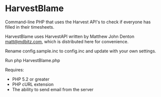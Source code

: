 HarvestBlame
============

Command-line PHP that uses the Harvest API's to check if everyone has filled in their timesheets.

HarvestBlame uses HarvestAPI written by Matthew John Denton <matt@mdbitz.com>, which is distributed here for convenience. 

Rename config.sample.inc to config.inc and update with your own settings.

Run 
    php HarvestBlame.php

Requires:
 * PHP 5.2 or greater
 * PHP cURL extension
 * The ability to send email from the server
